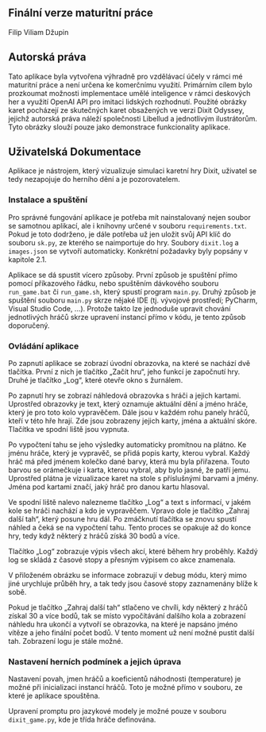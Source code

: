 ## Finální verze maturitní práce
Filip Viliam Džupin

## Autorská práva
Tato aplikace byla vytvořena výhradně pro vzdělávací účely v rámci mé maturitní práce a není určena ke komerčnímu využití. Primárním cílem bylo prozkoumat možnosti implementace umělé inteligence v rámci deskových her a využití OpenAI API pro imitaci lidských rozhodnutí. 
Použité obrázky karet pocházejí ze skutečných karet obsažených ve verzi Dixit Odyssey, jejichž autorská práva náleží společnosti Libellud a jednotlivým ilustrátorům. Tyto obrázky slouží pouze jako demonstrace funkcionality aplikace.


## Uživatelská Dokumentace

Aplikace je nástrojem, který vizualizuje simulaci karetní hry Dixit, uživatel se tedy nezapojuje do herního dění a je pozorovatelem.

### Instalace a spuštění

Pro správné fungování aplikace je potřeba mít nainstalovaný nejen soubor se samotnou aplikací, ale i knihovny určené v souboru `requirements.txt`. Pokud je toto dodrženo, je dále potřeba už jen uložit svůj API klíč do souboru `sk.py`, ze kterého se naimportuje do hry. Soubory `dixit.log` a `images.json` se vytvoří automaticky. Konkrétní požadavky byly popsány v kapitole 2.1.

Aplikace se dá spustit vícero způsoby. První způsob je spuštění přímo pomocí příkazového řádku, nebo spuštěním dávkového souboru `run_game.bat` či `run_game.sh`, který spustí program `main.py`. Druhý způsob je spuštění souboru `main.py` skrze nějaké IDE (tj. vývojové prostředí; PyCharm, Visual Studio Code, …). Protože takto lze jednoduše upravit chování jednotlivých hráčů skrze upravení instancí přímo v kódu, je tento způsob doporučený.

### Ovládání aplikace

Po zapnutí aplikace se zobrazí úvodní obrazovka, na které se nachází dvě tlačítka. První z nich je tlačítko „Začít hru“, jeho funkcí je započnutí hry. Druhé je tlačítko „Log“, které otevře okno s žurnálem.

Po zapnutí hry se zobrazí náhledová obrazovka s hráči a jejich kartami. Uprostřed obrazovky je text, který oznamuje aktuální dění a jméno hráče, který je pro toto kolo vypravěčem. Dále jsou v každém rohu panely hráčů, kteří v této hře hrají. Zde jsou zobrazeny jejich karty, jména a aktuální skóre. Tlačítka ve spodní liště jsou vypnuta.

Po vypočtení tahu se jeho výsledky automaticky promítnou na plátno. Ke jménu hráče, který je vypravěč, se přidá popis karty, kterou vybral. Každý hráč má před jménem kolečko dané barvy, která mu byla přiřazena. Touto barvou se orámečkuje i karta, kterou vybral, aby bylo jasné, že patří jemu. Uprostřed plátna je vizualizace karet na stole s příslušnými barvami a jmény. Jména pod kartami značí, jaký hráč pro danou kartu hlasoval.

Ve spodní liště nalevo nalezneme tlačítko „Log“ a text s informací, v jakém kole se hráči nachází a kdo je vypravěčem. Vpravo dole je tlačítko „Zahraj další tah“, který posune hru dál. Po zmáčknutí tlačítka se znovu spustí náhled a čeká se na vypočtení tahu. Tento proces se opakuje až do konce hry, tedy když některý z hráčů získá 30 bodů a více.

Tlačítko „Log“ zobrazuje výpis všech akcí, které během hry proběhly. Každý log se skládá z časové stopy a přesným výpisem co akce znamenala.

V přiloženém obrázku se informace zobrazují v debug módu, který mimo jiné urychluje průběh hry, a tak tedy jsou časové stopy zaznamenány blíže k sobě.

Pokud je tlačítko „Zahraj další tah“ stlačeno ve chvíli, kdy některý z hráčů získal 30 a více bodů, tak se místo vypočítávání dalšího kola a zobrazení náhledu hra ukončí a vytvoří se obrazovka, na které je napsáno jméno vítěze a jeho finální počet bodů. V tento moment už není možné pustit další tah. Zobrazení logu je stále možné.

### Nastavení herních podmínek a jejich úprava

Nastavení povah, jmen hráčů a koeficientů náhodnosti (temperature) je možné při inicializaci instancí hráčů. Toto je možné přímo v souboru, ze které je aplikace spouštěna.

Upravení promptu pro jazykové modely je možné pouze v souboru `dixit_game.py`, kde je třída hráče definována.
